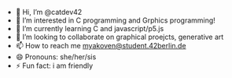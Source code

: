 - 👋 Hi, I’m @catdev42
- 👀 I’m interested in C programming and Grphics programming!
- 🌱 I’m currently learning C and javascript/p5.js
- 💞️ I’m looking to collaborate on graphical proejcts, generative art
- 📫 How to reach me myakoven@student.42berlin.de
- 😄 Pronouns: she/her/sis
- ⚡ Fun fact: i am friendly

<!---
catdev42/catdev42 is a ✨ special ✨ repository because its `README.md` (this file) appears on your GitHub profile.
You can click the Preview link to take a look at your changes.
--->
